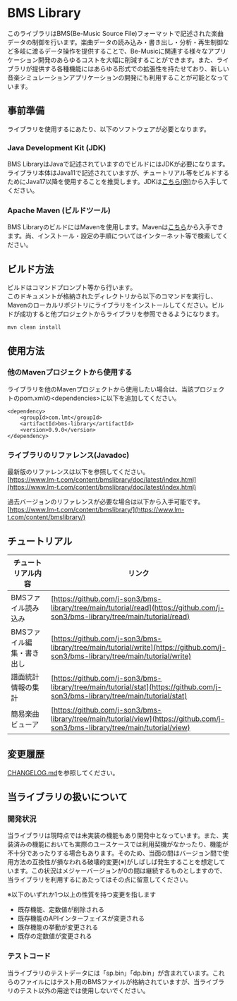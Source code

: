 # BMS Library
このライブラリはBMS(Be-Music Source File)フォーマットで記述された楽曲データの制御を行います。楽曲データの読み込み・書き出し・分析・再生制御など多岐に渡るデータ操作を提供することで、Be-Musicに関連する様々なアプリケーション開発のあらゆるコストを大幅に削減することができます。また、ライブラリが提供する各種機能にはあらゆる形式での拡張性を持たせており、新しい音楽シミュレーションアプリケーションの開発にも利用することが可能となっています。

## 事前準備
ライブラリを使用するにあたり、以下のソフトウェアが必要となります。

### Java Development Kit (JDK)
BMS LibraryはJavaで記述されていますのでビルドにはJDKが必要になります。ライブラリ本体はJava11で記述されていますが、チュートリアル等をビルドするためにJava17以降を使用することを推奨します。JDKは[こちら(例)](https://www.oracle.com/jp/java/technologies/downloads/)から入手してください。

### Apache Maven (ビルドツール)
BMS LibraryのビルドにはMavenを使用します。Mavenは[こちら](https://maven.apache.org/download.cgi)から入手できます。尚、インストール・設定の手順についてはインターネット等で検索してください。

## ビルド方法
ビルドはコマンドプロンプト等から行います。<br>
このドキュメントが格納されたディレクトリから以下のコマンドを実行し、Mavenのローカルリポジトリにライブラリをインストールしてください。ビルドが成功すると他プロジェクトからライブラリを参照できるようになります。

```
mvn clean install
```

## 使用方法
### 他のMavenプロジェクトから使用する
ライブラリを他のMavenプロジェクトから使用したい場合は、当該プロジェクトのpom.xmlの&lt;dependencies&gt;に以下を追加してください。

```
<dependency>
    <groupId>com.lmt</groupId>
    <artifactId>bms-library</artifactId>
    <version>0.9.0</version>
</dependency>
```

### ライブラリのリファレンス(Javadoc)
最新版のリファレンスは以下を参照してください。<br>
[https://www.lm-t.com/content/bmslibrary/doc/latest/index.html](https://www.lm-t.com/content/bmslibrary/doc/latest/index.html)

過去バージョンのリファレンスが必要な場合は以下から入手可能です。<br>
[https://www.lm-t.com/content/bmslibrary/](https://www.lm-t.com/content/bmslibrary/)

## チュートリアル
|チュートリアル内容       |リンク|
|-------------------------|------|
|BMSファイル読み込み      |[https://github.com/j-son3/bms-library/tree/main/tutorial/read](https://github.com/j-son3/bms-library/tree/main/tutorial/read)|
|BMSファイル編集・書き出し|[https://github.com/j-son3/bms-library/tree/main/tutorial/write](https://github.com/j-son3/bms-library/tree/main/tutorial/write)|
|譜面統計情報の集計       |[https://github.com/j-son3/bms-library/tree/main/tutorial/stat](https://github.com/j-son3/bms-library/tree/main/tutorial/stat)|
|簡易楽曲ビューア         |[https://github.com/j-son3/bms-library/tree/main/tutorial/view](https://github.com/j-son3/bms-library/tree/main/tutorial/view)|

## 変更履歴
[CHANGELOG.md](https://github.com/j-son3/bms-library/blob/main/CHANGELOG.md)を参照してください。

## 当ライブラリの扱いについて
### 開発状況
当ライブラリは現時点では未実装の機能もあり開発中となっています。また、実装済みの機能においても実際のユースケースでは利用契機がなかったり、機能が不十分であったりする場合もあります。そのため、当面の間はバージョン間で使用方法の互換性が損なわれる破壊的変更(※)がしばしば発生することを想定しています。この状況はメジャーバージョンが0の間は継続するものとしますので、当ライブラリを利用するにあたってはその点に留意してください。

※以下のいずれか1つ以上の性質を持つ変更を指します
- 既存機能、定数値が削除される
- 既存機能のAPIインターフェイスが変更される
- 既存機能の挙動が変更される
- 既存の定数値が変更される

### テストコード
当ライブラリのテストデータには「sp.bin」「dp.bin」が含まれています。これらのファイルにはテスト用のBMSファイルが格納されていますが、当ライブラリのテスト以外の用途では使用しないでください。